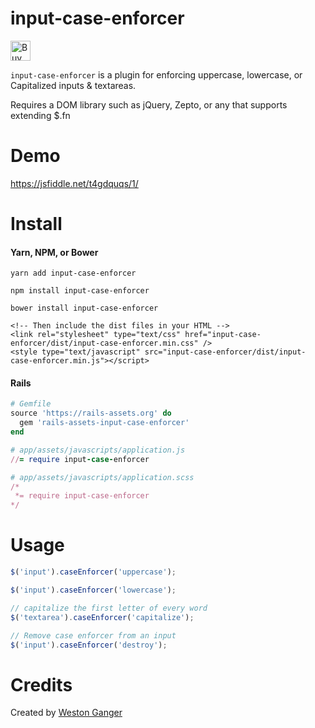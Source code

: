 # input-case-enforcer
<a href='https://ko-fi.com/A5071NK' target='_blank'><img height='32' style='border:0px;height:32px;' src='https://az743702.vo.msecnd.net/cdn/kofi1.png?v=a' border='0' alt='Buy Me a Coffee' /></a> 

`input-case-enforcer` is a plugin for enforcing uppercase, lowercase, or Capitalized inputs & textareas.

Requires a DOM library such as jQuery, Zepto, or any that supports extending $.fn

# Demo

https://jsfiddle.net/t4gdquqs/1/

# Install

#### Yarn, NPM, or Bower
```
yarn add input-case-enforcer

npm install input-case-enforcer

bower install input-case-enforcer

<!-- Then include the dist files in your HTML -->
<link rel="stylesheet" type="text/css" href="input-case-enforcer/dist/input-case-enforcer.min.css" />
<style type="text/javascript" src="input-case-enforcer/dist/input-case-enforcer.min.js"></script>
```

#### Rails
```ruby
# Gemfile
source 'https://rails-assets.org' do
  gem 'rails-assets-input-case-enforcer'
end

# app/assets/javascripts/application.js
//= require input-case-enforcer

# app/assets/javascripts/application.scss
/*
 *= require input-case-enforcer
*/
```

# Usage
```javascript
$('input').caseEnforcer('uppercase');

$('input').caseEnforcer('lowercase');

// capitalize the first letter of every word
$('textarea').caseEnforcer('capitalize');

// Remove case enforcer from an input
$('input').caseEnforcer('destroy');
```

# Credits
Created by [Weston Ganger](https://github.com/westonganger)
